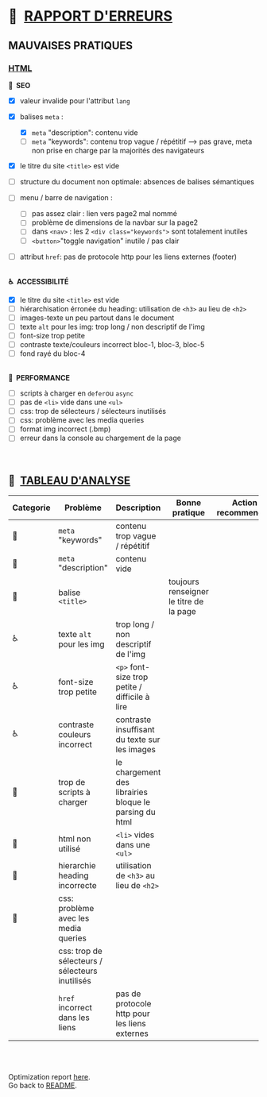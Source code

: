 # :memo:&nbsp; <ins>RAPPORT D'ERREURS</ins>

## MAUVAISES PRATIQUES

### <ins>HTML</ins>

**:mag_right:&nbsp; SEO**

- [x] valeur invalide pour l'attribut `lang`
- [x] balises `meta` :

  - [x] `meta` "description": contenu vide
  - [ ] `meta` "keywords": contenu trop vague / répétitif --> pas grave, meta non prise en charge par la majorités des navigateurs

- [x] le titre du site `<title>` est vide
- [ ] structure du document non optimale: absences de balises sémantiques
- [ ] menu / barre de navigation :
  - [ ] pas assez clair : lien vers page2 mal nommé
  - [ ] problème de dimensions de la navbar sur la page2
  - [ ] dans `<nav>` : les 2 `<div class="keywords">` sont totalement inutiles
  - [ ] `<button>`"toggle navigation" inutile / pas clair
- [ ] attribut `href`: pas de protocole http pour les liens externes (footer)
      <br></br>

**:wheelchair:&nbsp; ACCESSIBILITÉ**

- [x] le titre du site `<title>` est vide
- [ ] hiérarchisation érronée du heading: utilisation de `<h3>` au lieu de `<h2>`
- [ ] images-texte un peu partout dans le document
- [ ] texte `alt` pour les img: trop long / non descriptif de l'img
- [ ] font-size trop petite
- [ ] contraste texte/couleurs incorrect bloc-1, bloc-3, bloc-5
- [ ] fond rayé du bloc-4
      <br></br>

**:rocket:&nbsp; PERFORMANCE**

- [ ] scripts à charger en `defer`ou `async`
- [ ] pas de `<li>` vide dans une `<ul>`
- [ ] css: trop de sélecteurs / sélecteurs inutilisés
- [ ] css: problème avec les media queries
- [ ] format img incorrect (.bmp)
- [ ] erreur dans la console au chargement de la page  
       <br></br>

## :ledger:&nbsp; <ins>TABLEAU D'ANALYSE</ins>

| Categorie    | Problème                                        | Description                                            | Bonne pratique                          | Action recommendée |
| ------------ | ----------------------------------------------- | ------------------------------------------------------ | --------------------------------------- | ------------------ |
| :mag_right:  | `meta` "keywords"                               | contenu trop vague / répétitif                         |
| :mag_right:  | `meta` "description"                            | contenu vide                                           |
| :mag_right:  | balise `<title>`                                |                                                        | toujours renseigner le titre de la page |
| :wheelchair: | texte `alt` pour les img                        | trop long / non descriptif de l'img                    |
| :wheelchair: | font-size trop petite                           | `<p>` font-size trop petite / difficile à lire         |
| :wheelchair: | contraste couleurs incorrect                    | contraste insuffisant du texte sur les images          |
| :rocket:     | trop de scripts à charger                       | le chargement des librairies bloque le parsing du html |
| :rocket:     | html non utilisé                                | `<li>` vides dans une `<ul>`                           |
| :rocket:     | hierarchie heading incorrecte                   | utilisation de `<h3>` au lieu de `<h2>`                |
| :rocket:     | css: problème avec les media queries            |
|              | css: trop de sélecteurs / sélecteurs inutilisés |
|              | `href` incorrect dans les liens                 | pas de protocole http pour les liens externes          |

<br></br>

Optimization report [here](OPTIMIZATION-REPORT.md).  
Go back to [README](../README.md).
